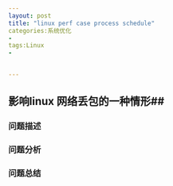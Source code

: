 ```yaml
---
layout: post
title: "linux perf case process schedule"
categories:系统优化
- 
tags:Linux
- 


---
```

## 影响linux 网络丢包的一种情形##
### 问题描述 ###
### 问题分析 ###
### 问题总结 ###

